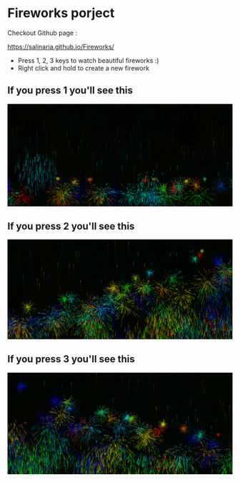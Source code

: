 # Fireworks porject
Checkout Github page :

https://salinaria.github.io/Fireworks/


* Press 1, 2, 3 keys to watch beautiful fireworks :)
* Right click and hold to create a new firework

## If you press 1 you'll see this
![alt text](https://github.com/salinaria/Fireworks/blob/main/pic1.png?raw=true)

## If you press 2 you'll see this
![alt text](https://github.com/salinaria/Fireworks/blob/main/pic2.png?raw=true)


## If you press 3 you'll see this
![alt text](https://github.com/salinaria/Fireworks/blob/main/pic3.png?raw=true)
